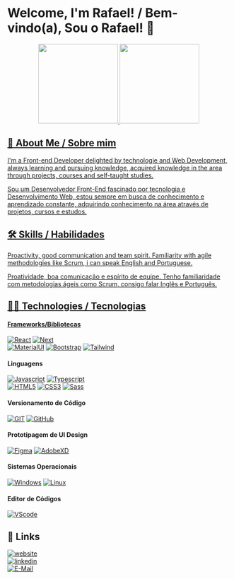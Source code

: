 
# Welcome, I'm Rafael! / Bem-vindo(a), Sou o  Rafael! 👋

<div align="center">
  <a href="https://github.com/RafaelBerger">
  <img height="180em" src="https://github-readme-stats.vercel.app/api?username=RafaelBerger&show_icons=true&theme=dracula&include_all_commits=true&count_private=true"/>
  <img height="180em" src="https://github-readme-stats.vercel.app/api/top-langs/?username=RafaelBerger&layout=compact&langs_count=7&theme=dracula"/>
</div>

  
## 🚀 About Me / Sobre mim
I'm a Front-end Developer delighted by technologie and Web Development, always learning and pursuing knowledge, acquired knowledge in the area through projects, courses and self-taught studies.

Sou um Desenvolvedor Front-End fascinado por tecnologia e
Desenvolvimento Web, estou sempre em busca de conhecimento e
aprendizado constante, adquirindo conhecimento na área através de projetos, cursos e estudos.


  
  
## 🛠 Skills / Habilidades
Proactivity, good communication and team spirit.
Familiarity with agile methodologies like Scrum, i can speak English and Portuguese.

Proatividade, boa comunicação e espírito de equipe.
Tenho familiaridade com metodologias ágeis como Scrum, consigo falar Inglês e Português.


## 👩‍💻 Technologies / Tecnologias

#### Frameworks/Bibliotecas
[![React](https://img.shields.io/badge/React-0A66C2?style=for-the-badge&logo=react&logoColor=61DAFB)](https://reactjs.org/)
[![Next](https://img.shields.io/badge/Next.js-171717?style=for-the-badge&logo=Next.js&logoColor=white)](https://nextjs.org/)  
[![MaterialUI](https://img.shields.io/badge/MUI-002984?style=for-the-badge&logo=mui&logoColor=00b0ff)](https://mui.com/pt/)
[![Bootstrap](https://img.shields.io/badge/-Bootstrap-blueviolet?style=for-the-badge&logo=bootstrap&logoColor=FFFFFF)](https://getbootstrap.com/)
[![Tailwind](https://img.shields.io/badge/-Tailwind-white?style=for-the-badge&logo=tailwindcss&logoColor=15B4C1)](https://tailwindcss.com/)

  
#### Linguagens 
[![Javascript](https://camo.githubusercontent.com/aeddc848275a1ffce386dc81c04541654ca07b2c43bbb8ad251085c962672aea/68747470733a2f2f696d672e736869656c64732e696f2f62616467652f6a6176617363726970742d2532333332333333302e7376673f7374796c653d666f722d7468652d6261646765266c6f676f3d6a617661736372697074266c6f676f436f6c6f723d253233463744463145)]() 
 [![Typescript](https://img.shields.io/badge/Typescript-0A66C2?style=for-the-badge&logo=typescript&logoColor=00b0ff)](https://www.typescriptlang.org)  
[![HTML5](https://camo.githubusercontent.com/49fbb99f92674cc6825349b154b65aaf4064aec465d61e8e1f9fb99da3d922a1/68747470733a2f2f696d672e736869656c64732e696f2f62616467652f68746d6c352d2532334533344632362e7376673f7374796c653d666f722d7468652d6261646765266c6f676f3d68746d6c35266c6f676f436f6c6f723d7768697465)]()
[![CSS3](https://camo.githubusercontent.com/e6b67b27998fca3bccf4c0ee479fc8f9de09d91f389cccfbe6cb1e29c10cfbd7/68747470733a2f2f696d672e736869656c64732e696f2f62616467652f637373332d2532333135373242362e7376673f7374796c653d666f722d7468652d6261646765266c6f676f3d63737333266c6f676f436f6c6f723d7768697465)]()
[![Sass](https://img.shields.io/badge/-Sass-CC6699?style=for-the-badge&logo=sass&logoColor=FFFFFF)](https://sass-lang.com)
  
#### Versionamento de Código
[![GIT](https://camo.githubusercontent.com/ec0d32e85caf4723d5182a75338c89f85a2c3679aed0c46c9ee9fd1c8dc2a316/68747470733a2f2f696d672e736869656c64732e696f2f62616467652f6769742d2532334630353033332e7376673f7374796c653d666f722d7468652d6261646765266c6f676f3d676974266c6f676f436f6c6f723d7768697465)]()
[![GitHub](https://camo.githubusercontent.com/f6d50128cb007f85916b7a899da5d94f654dce35a37331c8d28573aef46f4274/68747470733a2f2f696d672e736869656c64732e696f2f62616467652f6769746875622d2532333132313031312e7376673f7374796c653d666f722d7468652d6261646765266c6f676f3d676974687562266c6f676f436f6c6f723d7768697465)]()
 #### Prototipagem de UI Design 
[![Figma](https://img.shields.io/badge/-Figma-EA4C1D?style=for-the-badge&logo=figma&logoColor=ffffff)]()
[![AdobeXD](https://img.shields.io/badge/-AdobeXD-450135?style=for-the-badge&logo=adobexd&logoColor=F75EEE)]()
#### Sistemas Operacionais
[![Windows](https://camo.githubusercontent.com/41281b9a32f13ac5b9d41ed9bae12c0de662f948f9bf59fd19df354fe49af146/68747470733a2f2f696d672e736869656c64732e696f2f62616467652f57696e646f77732d3030373844363f7374796c653d666f722d7468652d6261646765266c6f676f3d77696e646f7773266c6f676f436f6c6f723d7768697465)]()
[![Linux](https://camo.githubusercontent.com/878e15b4f7576e844856dc60d855ba0587d3d2bc56211fbe69734ebccb13b068/68747470733a2f2f696d672e736869656c64732e696f2f62616467652f4c696e75782d4643433632343f7374796c653d666f722d7468652d6261646765266c6f676f3d6c696e7578266c6f676f436f6c6f723d626c61636b)]()
#### Editor de Códigos
[![VScode](https://camo.githubusercontent.com/d8d68d0ff3e31f17649ff3a86c30f95f90578a16c55e2cc34f09566a9083d0b7/68747470733a2f2f696d672e736869656c64732e696f2f62616467652f56697375616c53747564696f436f64652d3030373864372e7376673f7374796c653d666f722d7468652d6261646765266c6f676f3d76697375616c2d73747564696f2d636f6465266c6f676f436f6c6f723d7768697465)]()

## 🔗 Links
[![website](https://img.shields.io/badge/-MY%20WEBSITE-blueviolet?style=for-the-badge&logo=appveyor&logoColor=white)](https://rafaelberger.vercel.app)  
[![linkedin](https://img.shields.io/badge/linkedin-0A66C2?style=for-the-badge&logo=linkedin&logoColor=white)](https://www.linkedin.com/in/rafael-berger/)  
[![E-Mail](https://img.shields.io/badge/Gmail-D14836?style=for-the-badge&logo=gmail&logoColor=white)](mailto:rafaelberger.dev@gmail.com?subject=Olá%20Rafael)
  


  
